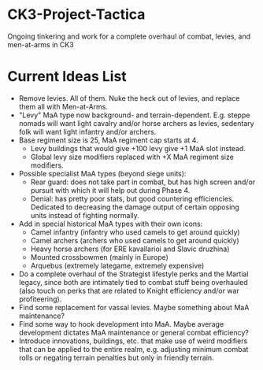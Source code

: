 # CK3-Project-Tactica
Ongoing tinkering and work for a complete overhaul of combat, levies, and men-at-arms in CK3

# Current Ideas List

- Remove levies. All of them. Nuke the heck out of levies, and replace them all with Men-at-Arms.
- "Levy" MaA type now background- and terrain-dependent. E.g. steppe nomads will want light cavalry and/or horse archers as levies, sedentary folk will want light infantry and/or archers.
- Base regiment size is 25, MaA regiment cap starts at 4.
	- Levy buildings that would give +100 levy give +1 MaA slot instead.
	- Global levy size modifiers replaced with +X MaA regiment size modifiers.
- Possible specialist MaA types (beyond siege units):
	- Rear guard: does not take part in combat, but has high screen and/or pursuit with which it will help out during Phase 4.
	- Denial: has pretty poor stats, but good countering efficiencies. Dedicated to decreasing the damage output of certain opposing units instead of fighting normally.
- Add in special historical MaA types with their own icons:
	- Camel infantry (infantry who used camels to get around quickly)
	- Camel archers (archers who used camels to get around quickly)
	- Heavy horse archers (for ERE kavallarioi and Slavic druzhina)
	- Mounted crossbowmen (mainly in Europe)
	- Arquebus (extremely lategame, extremely expensive)
- Do a complete overhaul of the Strategist lifestyle perks and the Martial legacy, since both are intimately tied to combat stuff being overhauled (also touch on perks that are related to Knight efficiency and/or war profiteering).
- Find some replacement for vassal levies. Maybe something about MaA maintenance?
- Find some way to hook development into MaA. Maybe average development dictates MaA maintenance or general combat efficiency?
- Introduce innovations, buildings, etc. that make use of weird modifiers that can be applied to the entire realm, e.g. adjusting minimum combat rolls or negating terrain penalties but only in friendly terrain.
